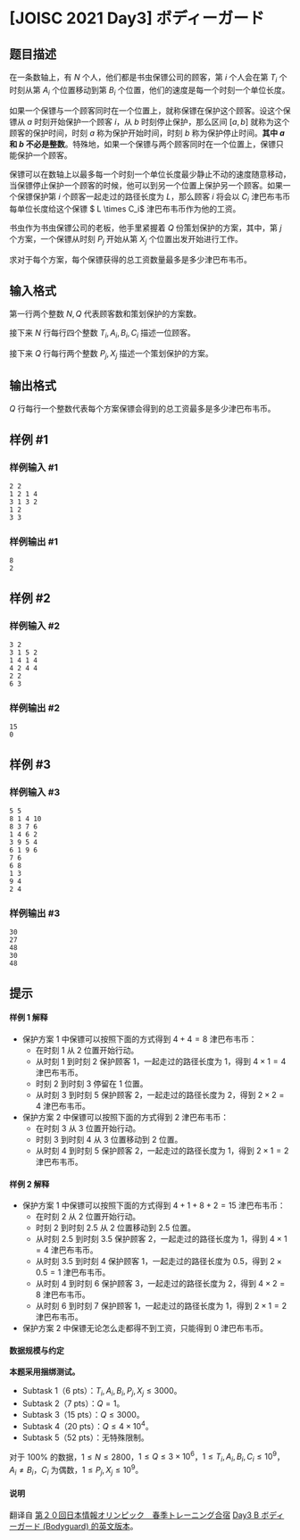 # [JOISC 2021 Day3] ボディーガード

## 题目描述

在一条数轴上，有 $N$ 个人，他们都是书虫保镖公司的顾客，第 $i$ 个人会在第 $T_i$ 个时刻从第 $A_i$ 个位置移动到第 $B_i$ 个位置，他们的速度是每一个时刻一个单位长度。

如果一个保镖与一个顾客同时在一个位置上，就称保镖在保护这个顾客。设这个保镖从 $a$ 时刻开始保护一个顾客 $i$，从 $b$ 时刻停止保护，那么区间 $[a,b]$ 就称为这个顾客的保护时间，时刻 $a$ 称为保护开始时间，时刻 $b$ 称为保护停止时间。**其中 $a$ 和 $b$ 不必是整数**。特殊地，如果一个保镖与两个顾客同时在一个位置上，保镖只能保护一个顾客。

保镖可以在数轴上以最多每一个时刻一个单位长度最少静止不动的速度随意移动，当保镖停止保护一个顾客的时候，他可以到另一个位置上保护另一个顾客。如果一个保镖保护第 $i$ 个顾客一起走过的路径长度为 $L$，那么顾客 $i$ 将会以 $C_i$ 津巴布韦币每单位长度给这个保镖 $ L \times C_i$ 津巴布韦币作为他的工资。

书虫作为书虫保镖公司的老板，他手里紧握着 $Q$ 份策划保护的方案，其中，第 $j$ 个方案，一个保镖从时刻 $P_j$ 开始从第 $X_j$ 个位置出发开始进行工作。

求对于每个方案，每个保镖获得的总工资数量最多是多少津巴布韦币。

## 输入格式

第一行两个整数 $N,Q$ 代表顾客数和策划保护的方案数。

接下来 $N$ 行每行四个整数 $T_i,A_i,B_i,C_i$ 描述一位顾客。

接下来 $Q$ 行每行两个整数 $P_j,X_j$ 描述一个策划保护的方案。

## 输出格式

$Q$ 行每行一个整数代表每个方案保镖会得到的总工资最多是多少津巴布韦币。

## 样例 #1

### 样例输入 #1
```
2 2
1 2 1 4
3 1 3 2
1 2
3 3
```

### 样例输出 #1

```
8
2
```

## 样例 #2

### 样例输入 #2
```
3 2
3 1 5 2
1 4 1 4
4 2 4 4
2 2
6 3
```

### 样例输出 #2

```
15
0
```

## 样例 #3

### 样例输入 #3
```
5 5
8 1 4 10
8 3 7 6
1 4 6 2
3 9 5 4
6 1 9 6
7 6
6 8
1 3
9 4
2 4
```

### 样例输出 #3

```
30
27
48
30
48
```

## 提示

#### 样例 1 解释

- 保护方案 $1$ 中保镖可以按照下面的方式得到 $4+4=8$ 津巴布韦币：
	- 在时刻 $1$ 从 $2$ 位置开始行动。
    - 从时刻 $1$ 到时刻 $2$ 保护顾客 $1$，一起走过的路径长度为 $1$，得到 $4 \times 1=4$ 津巴布韦币。
    - 时刻 $2$ 到时刻 $3$ 停留在 $1$ 位置。
    - 从时刻 $3$ 到时刻 $5$ 保护顾客 $2$，一起走过的路径长度为 $2$，得到 $2 \times 2=4$ 津巴布韦币。
- 保护方案 $2$ 中保镖可以按照下面的方式得到 $2$ 津巴布韦币：
	- 在时刻 $3$ 从 $3$ 位置开始行动。
    - 时刻 $3$ 到时刻 $4$ 从 $3$ 位置移动到 $2$ 位置。
    - 从时刻 $4$ 到时刻 $5$ 保护顾客 $2$，一起走过的路径长度为 $1$，得到 $2 \times 1=2$ 津巴布韦币。

#### 样例 2 解释

- 保护方案 $1$ 中保镖可以按照下面的方式得到 $4+1+8+2=15$ 津巴布韦币：
	- 在时刻 $2$ 从 $2$ 位置开始行动。
    - 时刻 $2$ 到时刻 $2.5$ 从 $2$ 位置移动到 $2.5$ 位置。
    - 从时刻 $2.5$ 到时刻 $3.5$ 保护顾客 $2$，一起走过的路径长度为 $1$，得到 $4 \times 1=4$ 津巴布韦币。
    - 从时刻 $3.5$ 到时刻 $4$ 保护顾客 $1$，一起走过的路径长度为 $0.5$，得到 $2 \times 0.5=1$ 津巴布韦币。
    - 从时刻 $4$ 到时刻 $6$ 保护顾客 $3$，一起走过的路径长度为 $2$，得到 $4 \times 2=8$ 津巴布韦币。
    - 从时刻 $6$ 到时刻 $7$ 保护顾客 $1$，一起走过的路径长度为 $1$，得到 $2 \times 1=2$ 津巴布韦币。
- 保护方案 $2$ 中保镖无论怎么走都得不到工资，只能得到 $0$ 津巴布韦币。

#### 数据规模与约定

**本题采用捆绑测试。**

- Subtask 1（6 pts）：$T_i,A_i,B_i,P_j,X_j \le 3000$。
- Subtask 2（7 pts）：$Q=1$。
- Subtask 3（15 pts）：$Q \le 3000$。
- Subtask 4（20 pts）：$Q \le 4 \times 10^4$。
- Subtask 5（52 pts）：无特殊限制。

对于 $100\%$ 的数据，$1 \le N \le 2800$，$1 \le Q \le 3 \times 10^6$，$1 \le T_i,A_i,B_i,C_i \le 10^9$，$A_i \ne B_i$，$C_i$ 为偶数，$1 \le P_j,X_j \le 10^9$。

#### 说明

翻译自 [第２０回日本情報オリンピック　春季トレーニング合宿](https://www.ioi-jp.org/camp/2021/2021-sp-tasks/index.html) [Day3 B ボディーガード (Bodyguard) 的英文版本](https://www.ioi-jp.org/camp/2021/2021-sp-tasks/day3/bodyguard-en.pdf)。
